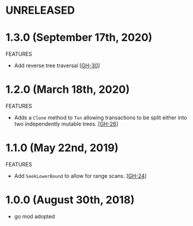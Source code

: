 # UNRELEASED

# 1.3.0 (September 17th, 2020)

FEATURES

* Add reverse tree traversal [[GH-30](https://github.com/hashicorp/go-immutable-radix/pull/30)]

# 1.2.0 (March 18th, 2020)

FEATURES

* Adds a `Clone` method to `Txn` allowing transactions to be split either into two independently mutable trees. [[GH-26](https://github.com/hashicorp/go-immutable-radix/pull/26)]

# 1.1.0 (May 22nd, 2019)

FEATURES

* Add `SeekLowerBound` to allow for range scans. [[GH-24](https://github.com/hashicorp/go-immutable-radix/pull/24)]

# 1.0.0 (August 30th, 2018)

* go mod adopted
